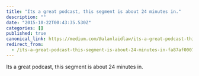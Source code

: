 ```yaml
---
title: "Its a great podcast, this segment is about 24 minutes in."
description: ""
date: "2015-10-22T00:43:35.530Z"
categories: []
published: true
canonical_link: https://medium.com/@alanlaidlaw/its-a-great-podcast-this-segment-is-about-24-minutes-in-fa87af0007a
redirect_from:
  - /its-a-great-podcast-this-segment-is-about-24-minutes-in-fa87af0007a
---
```


Its a great podcast, this segment is about 24 minutes in.
